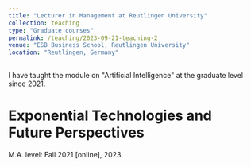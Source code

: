 ```yaml
---
title: "Lecturer in Management at Reutlingen University"
collection: teaching
type: "Graduate courses"
permalink: /teaching/2023-09-21-teaching-2
venue: "ESB Business School, Reutlingen University"
location: "Reutlingen, Germany"
---
```


I have taught the module on "Artificial Intelligence" at the graduate level since 2021.

Exponential Technologies and Future Perspectives
======
M.A. level: Fall 2021 [online], 2023
